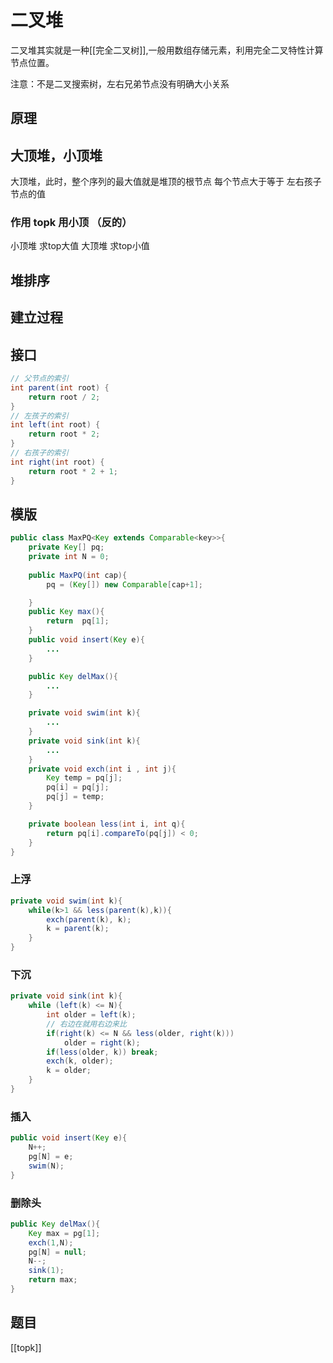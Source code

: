 # 二叉堆
二叉堆其实就是一种[[完全二叉树]],一般用数组存储元素，利用完全二叉特性计算节点位置。

注意：不是二叉搜索树，左右兄弟节点没有明确大小关系

## 原理
## 大顶堆，小顶堆
大顶堆，此时，整个序列的最大值就是堆顶的根节点
每个节点大于等于 左右孩子节点的值
### 作用 topk 用小顶 （反的）
小顶堆 求top大值
大顶堆 求top小值

## 堆排序

## 建立过程

## 接口
```java
// 父节点的索引
int parent(int root) {
    return root / 2;
}
// 左孩子的索引
int left(int root) {
    return root * 2;
}
// 右孩子的索引
int right(int root) {
    return root * 2 + 1;
}
```

## 模版
```java
public class MaxPQ<Key extends Comparable<key>>{
    private Key[] pq;
    private int N = 0;
    
    public MaxPQ(int cap){
        pq = (Key[]) new Comparable[cap+1];

    }
    public Key max(){
        return  pq[1];
    }
    public void insert(Key e){
        ...
    }

    public Key delMax(){
        ...
    }

    private void swim(int k){
        ...
    }
    private void sink(int k){
        ...
    }
    private void exch(int i , int j){
        Key temp = pq[j];
        pq[i] = pq[j];
        pq[j] = temp;
    }

    private boolean less(int i, int q){
        return pq[i].compareTo(pq[j]) < 0;
    }
}
```

### 上浮
```java
private void swim(int k){
    while(k>1 && less(parent(k),k)){
        exch(parent(k), k);
        k = parent(k);
    }
}
```

### 下沉
```java
private void sink(int k){
    while (left(k) <= N){
        int older = left(k);
        // 右边在就用右边来比
        if(right(k) <= N && less(older, right(k)))
            older = right(k);
        if(less(older, k)) break;
        exch(k, older);
        k = older;
    }
}
```
### 插入
```java
public void insert(Key e){
    N++;
    pg[N] = e;
    swim(N);
}

```

### 删除头 
```java
public Key delMax(){
    Key max = pg[1];
    exch(1,N);
    pg[N] = null;
    N--;
    sink(1);
    return max;
}
```

## 题目
[[topk]]

